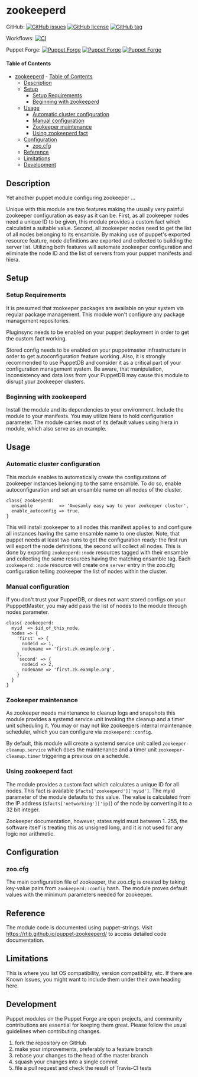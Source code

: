 
# zookeeperd

GitHub: [![GitHub issues](https://img.shields.io/github/issues/rtib/puppet-zookeeperd.svg)](https://github.com/rtib/puppet-zookeeperd/issues) [![GitHub license](https://img.shields.io/github/license/rtib/puppet-zookeeperd.svg)](https://github.com/rtib/puppet-zookeeperd/blob/master/LICENSE) [![GitHub tag](https://img.shields.io/github/tag/rtib/puppet-zookeeperd.svg)](https://github.com/rtib/puppet-zookeeperd/releases)

Workflows: [![CI](https://github.com/rtib/puppet-zookeeperd/actions/workflows/ci.yaml/badge.svg)](https://github.com/rtib/puppet-zookeeperd/actions/workflows/ci.yaml)

Puppet Forge: [![Puppet Forge](https://img.shields.io/puppetforge/v/trepasi/zookeeperd.svg)](https://forge.puppet.com/trepasi/zookeeperd) [![Puppet Forge](https://img.shields.io/puppetforge/f/trepasi/zookeeperd.svg)](https://forge.puppet.com/trepasi/zookeeperd) [![Puppet Forge](https://img.shields.io/puppetforge/dt/trepasi/zookeeperd.svg)](https://forge.puppet.com/trepasi/zookeeperd)

#### Table of Contents

- [zookeeperd](#zookeeperd)
      - [Table of Contents](#table-of-contents)
  - [Description](#description)
  - [Setup](#setup)
    - [Setup Requirements](#setup-requirements)
    - [Beginning with zookeeperd](#beginning-with-zookeeperd)
  - [Usage](#usage)
    - [Automatic cluster configuration](#automatic-cluster-configuration)
    - [Manual configuration](#manual-configuration)
    - [Zookeeper maintenance](#zookeeper-maintenance)
    - [Using zookeeperd fact](#using-zookeeperd-fact)
  - [Configuration](#configuration)
    - [zoo.cfg](#zoocfg)
  - [Reference](#reference)
  - [Limitations](#limitations)
  - [Development](#development)

## Description

Yet another puppet module configuring zookeeper ...

Unique with this module are two features making the usually very painful zookeeper configuration as easy as it can be. First, as all zookeeper nodes need a unique ID to be given, this module provides a custom fact which calculatint a suitable value. Second, all zookeeper nodes need to get the list of all nodes belonging to its ensamble. By making use of puppet's exported resource feature, node definitions are exported and collected to building the server list. Utilizing both features will automate zookeeper configuration and eliminate the node ID and the list of servers from your puppet manifests and hiera.

## Setup

### Setup Requirements

It is presumed that zookeeper packages are available on your system via regular package management. This module won't configure any package management repositories.

Pluginsync needs to be enabled on your puppet deployment in order to get the custom fact working.

Stored config needs to be enabled on your puppetmaster infrastructure in order to get autoconfiguration feature working. Also, it is strongly recommended to use PuppetDB and consider it as a critical part of your configuration management system. Be aware, that manipulation, inconsistency and data loss from your PuppetDB may cause this module to disrupt your zookeeper clusters.

### Beginning with zookeeperd  

Install the module and its dependencies to your environment. Include the module to your manifests. You may utilize hiera to hold configuration parameter. The module carries most of its default values using hiera in module, which also serve as an example.

## Usage

### Automatic cluster configuration

This module enables to automatically create the configurations of zookeeper instances belonging to the same ensamble. To do so, enable autoconfiguration and set an ensamble name on all nodes of the cluster.

```puppet
class{ zookeeperd:
  ensamble          => 'Awesamly easy way to your zookeeper cluster',
  enable_autoconfig => true,
}
````

This will install zookeeper to all nodes this manifest applies to and configure all instances having the same ensamble name to one cluster. Note, that puppet needs at least two runs to get the configuration ready: the first run will export the node definitions, the second will collect all nodes. This is done by exporting ```zookeeperd::node``` resources tagged with their ensamble and collecting the same resources having the matching ensamble tag. Each ```zookeeperd::node``` resource will create one ```server``` entry in the zoo.cfg configuration telling zookeeper the list of nodes within the cluster.

### Manual configuration

If you don't trust your PuppetDB, or does not want stored configs on your PupppetMaster, you may add pass the list of nodes to the module through nodes parameter.

```puppet
class{ zookeeperd:
  myid  => $id_of_this_node,
  nodes => {
    'first' => {
      nodeid => 1,
      nodename => 'first.zk.example.org',
    },
    'second' => {
      nodeid => 2,
      nodename => 'first.zk.example.org',
    }
  }
}
````

### Zookeeper maintenance

As zookeeper needs maintenance to cleanup logs and snapshots this module provides a systemd service unit invoking the cleanup and a timer unit scheduling it. You may or may not like zookeepers internal maintenance scheduler, which you can configure via ```zookeeperd::config```.

By default, this module will create a systemd service unit called ```zookeeper-cleanup.service``` which does the maintenance and a timer unit ```zookeeper-cleanup.timer``` triggering a previous on a schedule.

### Using zookeeperd fact

The module provides a custom fact which calculates a unique ID for all nodes. This fact is available ```$facts['zookeeperd']['myid']```. The myid parameter of the module defaults to this value. The value is calculated from the IP address (```$facts['networking']['ip]```) of the node by converting it to a 32 bit integer.

Zookeeper documentation, however, states myid must between 1..255, the software itself is treating this as unsigned long, and it is not used for any logic nor arithmetic.

## Configuration

### zoo.cfg

The main configuration file of zookeeper, the zoo.cfg is created by taking key-value pairs from ```zookeeperd::config``` hash. The module proves default values with the minimum parameters needed for zookeeper.

## Reference

The module code is documented using puppet-strings. Visit https://rtib.github.io/puppet-zookeeperd/ to access detailed code documentation.

## Limitations

This is where you list OS compatibility, version compatibility, etc. If there are Known Issues, you might want to include them under their own heading here.

## Development

Puppet modules on the Puppet Forge are open projects, and community contributions are essential for keeping them great. Please follow the usual guidelines when contributing changes.

1. fork the repository on GitHub
2. make your improvements, preferably to a feature branch
3. rebase your changes to the head of the master branch
4. squash your changes into a single commit
5. file a pull request and check the result of Travis-CI tests
